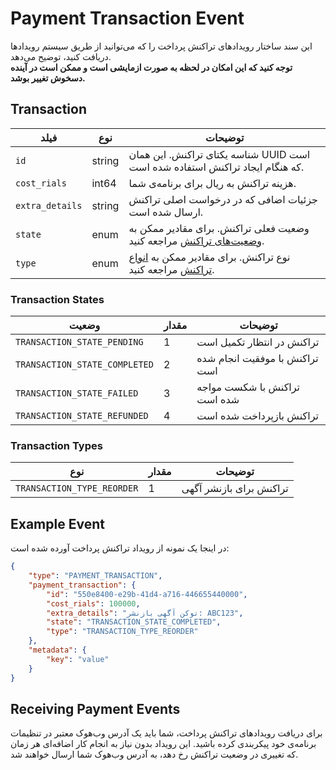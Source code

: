 # Payment Transaction Event

این سند ساختار رویدادهای تراکنش پرداخت را که می‌توانید از طریق سیستم رویدادها دریافت کنید، توضیح می‌دهد.
<br />
**توجه کنید که این امکان در لحظه به صورت ازمایشی است و ممکن است در آینده دسخوش تغییر بوشد.**

## Transaction

| فیلد            | نوع    | توضیحات                                                                                     |
|-----------------|--------|---------------------------------------------------------------------------------------------|
| `id`            | string | شناسه یکتای تراکنش. این همان UUID است که هنگام ایجاد تراکنش استفاده شده است.                |
| `cost_rials`    | int64  | هزینه تراکنش به ریال برای برنامه‌ی شما.                                                     |
| `extra_details` | string | جزئیات اضافی که در درخواست اصلی تراکنش ارسال شده است.                                       |
| `state`         | enum   | وضعیت فعلی تراکنش. برای مقادیر ممکن به [وضعیت‌های تراکنش](#transaction-states) مراجعه کنید. |
| `type`          | enum   | نوع تراکنش. برای مقادیر ممکن به [انواع تراکنش](#transaction-types) مراجعه کنید.             |

### Transaction States

| وضعیت                         | مقدار | توضیحات                        |
|-------------------------------|-------|--------------------------------|
| `TRANSACTION_STATE_PENDING`   | 1     | تراکنش در انتظار تکمیل است     |
| `TRANSACTION_STATE_COMPLETED` | 2     | تراکنش با موفقیت انجام شده است |
| `TRANSACTION_STATE_FAILED`    | 3     | تراکنش با شکست مواجه شده است   |
| `TRANSACTION_STATE_REFUNDED`  | 4     | تراکنش بازپرداخت شده است       |

### Transaction Types

| نوع                        | مقدار | توضیحات                 |
|----------------------------|-------|-------------------------|
| `TRANSACTION_TYPE_REORDER` | 1     | تراکنش برای بازنشر آگهی |

## Example Event

در اینجا یک نمونه از رویداد تراکنش پرداخت آورده شده است:

```json
{
    "type": "PAYMENT_TRANSACTION",
    "payment_transaction": {
        "id": "550e8400-e29b-41d4-a716-446655440000",
        "cost_rials": 100000,
        "extra_details": "توکن آگهی بازنشر: ABC123",
        "state": "TRANSACTION_STATE_COMPLETED",
        "type": "TRANSACTION_TYPE_REORDER"
    },
    "metadata": {
        "key": "value"
    }
}
```

## Receiving Payment Events

برای دریافت رویدادهای تراکنش پرداخت، شما باید یک آدرس وب‌هوک معتبر در تنظیمات برنامه‌ی خود پیکربندی کرده باشید. 
این رویداد بدون نیاز به انجام کار اضافه‌ای هر زمان که تغییری در وضعیت تراکنش رخ دهد، به آدرس وب‌هوک شما ارسال خواهند شد.

